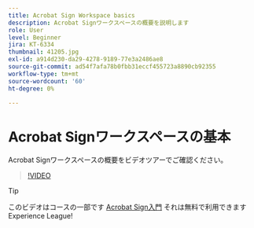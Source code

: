 ```yaml
---
title: Acrobat Sign Workspace basics
description: Acrobat Signワークスペースの概要を説明します
role: User
level: Beginner
jira: KT-6334
thumbnail: 41205.jpg
exl-id: a914d230-da29-4278-9189-77e3a2486ae8
source-git-commit: ad54f7afa78b0fbb31eccf455723a8890cb92355
workflow-type: tm+mt
source-wordcount: '60'
ht-degree: 0%

---
```


# Acrobat Signワークスペースの基本

Acrobat Signワークスペースの概要をビデオツアーでご確認ください。

>[!VIDEO](https://video.tv.adobe.com/v/41205?quality=12&learn=on&hidetitle=true)

>[!TIP]
>
>このビデオはコースの一部です [Acrobat Sign入門](https://experienceleague.adobe.com/?recommended=Sign-U-1-2020.1) それは無料で利用できますExperience League!


